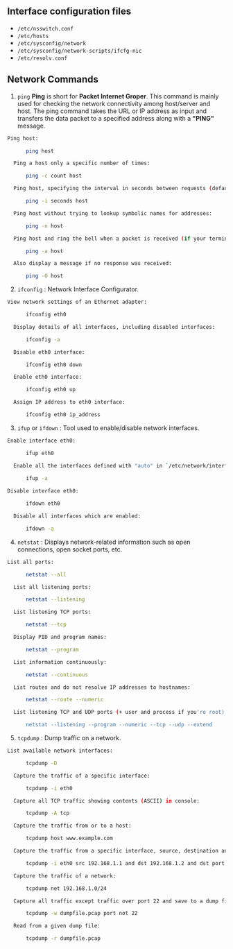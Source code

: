 ## Interface configuration files 
- `/etc/nsswitch.conf`
- `/etc/hosts`
- `/etc/sysconfig/network`
- `/etc/sysconfig/network-scripts/ifcfg-nic`
- `/etc/resolv.conf`

## Network Commands

1. `ping`
**Ping** is short for **Packet Internet Groper**. This command is mainly used for checking the network connectivity among host/server and host. The ping command takes the URL or IP address as input and transfers the data packet to a specified address along with a **"PING"** message. 

```bash
Ping host:

      ping host

  Ping a host only a specific number of times:

      ping -c count host

  Ping host, specifying the interval in seconds between requests (default is 1 second):

      ping -i seconds host

  Ping host without trying to lookup symbolic names for addresses:

      ping -n host

  Ping host and ring the bell when a packet is received (if your terminal supports it):

      ping -a host

  Also display a message if no response was received:

      ping -O host

```

2. `ifconfig` : Network Interface Configurator.

```bash
View network settings of an Ethernet adapter:

      ifconfig eth0

  Display details of all interfaces, including disabled interfaces:

      ifconfig -a

  Disable eth0 interface:

      ifconfig eth0 down

  Enable eth0 interface:

      ifconfig eth0 up

  Assign IP address to eth0 interface:

      ifconfig eth0 ip_address
```

3. `ifup` or `ifdown` : Tool used to enable/disable network interfaces.

```bash
Enable interface eth0:

      ifup eth0

  Enable all the interfaces defined with "auto" in `/etc/network/interfaces`:

      ifup -a
      
Disable interface eth0:

      ifdown eth0

  Disable all interfaces which are enabled:

      ifdown -a
```

4. `netstat` :  Displays network-related information such as open connections, open socket ports, etc.
```bash
List all ports:

      netstat --all

  List all listening ports:

      netstat --listening

  List listening TCP ports:

      netstat --tcp

  Display PID and program names:

      netstat --program

  List information continuously:

      netstat --continuous

  List routes and do not resolve IP addresses to hostnames:

      netstat --route --numeric

  List listening TCP and UDP ports (+ user and process if you're root):

      netstat --listening --program --numeric --tcp --udp --extend
```

5. `tcpdump` : Dump traffic on a network.

```bash
List available network interfaces:

      tcpdump -D

  Capture the traffic of a specific interface:

      tcpdump -i eth0

  Capture all TCP traffic showing contents (ASCII) in console:

      tcpdump -A tcp

  Capture the traffic from or to a host:

      tcpdump host www.example.com

  Capture the traffic from a specific interface, source, destination and destination port:

      tcpdump -i eth0 src 192.168.1.1 and dst 192.168.1.2 and dst port 80

  Capture the traffic of a network:

      tcpdump net 192.168.1.0/24

  Capture all traffic except traffic over port 22 and save to a dump file:

      tcpdump -w dumpfile.pcap port not 22

  Read from a given dump file:

      tcpdump -r dumpfile.pcap
```

